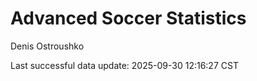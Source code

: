 # Advanced Soccer Statistics
Denis Ostroushko

<!-- gfm -->

Last successful data update: 2025-09-30 12:16:27 CST
